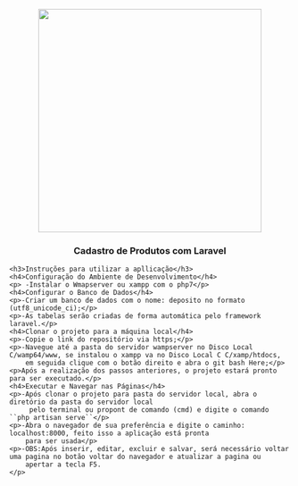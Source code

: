 <p align="center"><a href="https://laravel.com" target="_blank"><img src="https://raw.githubusercontent.com/laravel/art/master/logo-lockup/5%20SVG/2%20CMYK/1%20Full%20Color/laravel-logolockup-cmyk-red.svg" width="400"></a></p>

<h3 align="center">Cadastro de Produtos com Laravel</h3>

    <h3>Instruções para utilizar a apllicação</h3>
    <h4>Configuração do Ambiente de Desenvolvimento</h4>
    <p> -Instalar o Wmapserver ou xampp com o php7</p>
    <h4>Configurar o Banco de Dados</h4>
    <p>-Criar um banco de dados com o nome: deposito no formato (utf8_unicode_ci);</p>
    <p>-As tabelas serão criadas de forma automática pelo framework laravel.</p>
    <h4>Clonar o projeto para a máquina local</h4>
    <p>-Copie o link do repositório via https;</p>
    <p>-Navegue até a pasta do servidor wampserver no Disco Local C/wamp64/www, se instalou o xampp va no Disco Local C C/xamp/htdocs, 
        em seguida clique com o botão direito e abra o git bash Here;</p>
    <p>Após a realização dos passos anteriores, o projeto estará pronto para ser executado.</p>
    <h4>Executar e Navegar nas Páginas</h4>
    <p>-Após clonar o projeto para pasta do servidor local, abra o diretório da pasta do servidor local
         pelo terminal ou propont de comando (cmd) e digite o comando ``php artisan serve``</p>
    <p>-Abra o navegador de sua preferência e digite o caminho: localhost:8000, feito isso a aplicação está pronta 
        para ser usada</p>
    <p>-OBS:Após inserir, editar, excluir e salvar, será necessário voltar uma pagina no botão voltar do navegador e atualizar a pagina ou 
        apertar a tecla F5.
    </p>
